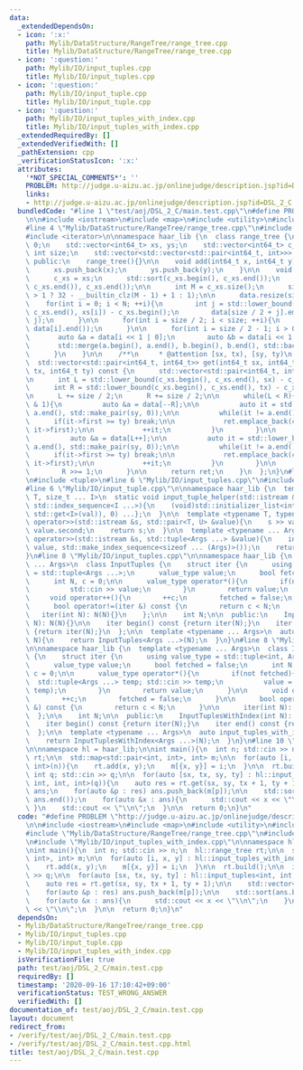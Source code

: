 ```yaml
---
data:
  _extendedDependsOn:
  - icon: ':x:'
    path: Mylib/DataStructure/RangeTree/range_tree.cpp
    title: Mylib/DataStructure/RangeTree/range_tree.cpp
  - icon: ':question:'
    path: Mylib/IO/input_tuples.cpp
    title: Mylib/IO/input_tuples.cpp
  - icon: ':question:'
    path: Mylib/IO/input_tuple.cpp
    title: Mylib/IO/input_tuple.cpp
  - icon: ':question:'
    path: Mylib/IO/input_tuples_with_index.cpp
    title: Mylib/IO/input_tuples_with_index.cpp
  _extendedRequiredBy: []
  _extendedVerifiedWith: []
  _pathExtension: cpp
  _verificationStatusIcon: ':x:'
  attributes:
    '*NOT_SPECIAL_COMMENTS*': ''
    PROBLEM: http://judge.u-aizu.ac.jp/onlinejudge/description.jsp?id=DSL_2_C
    links:
    - http://judge.u-aizu.ac.jp/onlinejudge/description.jsp?id=DSL_2_C
  bundledCode: "#line 1 \"test/aoj/DSL_2_C/main.test.cpp\"\n#define PROBLEM \"http://judge.u-aizu.ac.jp/onlinejudge/description.jsp?id=DSL_2_C\"\
    \n\n#include <iostream>\n#include <map>\n#include <utility>\n#include <vector>\n\
    #line 4 \"Mylib/DataStructure/RangeTree/range_tree.cpp\"\n#include <algorithm>\n\
    #include <iterator>\n\nnamespace haar_lib {\n  class range_tree {\n    int N =\
    \ 0;\n    std::vector<int64_t> xs, ys;\n    std::vector<int64_t> c_xs;\n\n   \
    \ int size;\n    std::vector<std::vector<std::pair<int64_t, int>>> data;\n\n \
    \ public:\n    range_tree(){}\n\n    void add(int64_t x, int64_t y){\n      ++N;\n\
    \      xs.push_back(x);\n      ys.push_back(y);\n    }\n\n    void build(){\n\
    \      c_xs = xs;\n      std::sort(c_xs.begin(), c_xs.end());\n      c_xs.erase(std::unique(c_xs.begin(),\
    \ c_xs.end()), c_xs.end());\n\n      int M = c_xs.size();\n      size = 1 << (M\
    \ > 1 ? 32 - __builtin_clz(M - 1) + 1 : 1);\n\n      data.resize(size);\n\n  \
    \    for(int i = 0; i < N; ++i){\n        int j = std::lower_bound(c_xs.begin(),\
    \ c_xs.end(), xs[i]) - c_xs.begin();\n        data[size / 2 + j].emplace_back(ys[i],\
    \ j);\n      }\n\n      for(int i = size / 2; i < size; ++i){\n        std::sort(data[i].begin(),\
    \ data[i].end());\n      }\n\n      for(int i = size / 2 - 1; i > 0; --i){\n \
    \       auto &a = data[i << 1 | 0];\n        auto &b = data[i << 1 | 1];\n\n \
    \       std::merge(a.begin(), a.end(), b.begin(), b.end(), std::back_inserter(data[i]));\n\
    \      }\n    }\n\n    /**\n     * @attention [sx, tx), [sy, ty)\n     */\n  \
    \  std::vector<std::pair<int64_t, int64_t>> get(int64_t sx, int64_t sy, int64_t\
    \ tx, int64_t ty) const {\n      std::vector<std::pair<int64_t, int64_t>> ret;\n\
    \n      int L = std::lower_bound(c_xs.begin(), c_xs.end(), sx) - c_xs.begin();\n\
    \      int R = std::lower_bound(c_xs.begin(), c_xs.end(), tx) - c_xs.begin();\n\
    \n      L += size / 2;\n      R += size / 2;\n\n      while(L < R){\n        if(R\
    \ & 1){\n          auto &a = data[--R];\n\n          auto it = std::lower_bound(a.begin(),\
    \ a.end(), std::make_pair(sy, 0));\n\n          while(it != a.end()){\n      \
    \      if(it->first >= ty) break;\n\n            ret.emplace_back(c_xs[it->second],\
    \ it->first);\n\n            ++it;\n          }\n        }\n\n        if(L & 1){\n\
    \          auto &a = data[L++];\n\n          auto it = std::lower_bound(a.begin(),\
    \ a.end(), std::make_pair(sy, 0));\n\n          while(it != a.end()){\n      \
    \      if(it->first >= ty) break;\n\n            ret.emplace_back(c_xs[it->second],\
    \ it->first);\n\n            ++it;\n          }\n        }\n\n        L >>= 1;\n\
    \        R >>= 1;\n      }\n\n      return ret;\n    }\n  };\n}\n#line 4 \"Mylib/IO/input_tuples.cpp\"\
    \n#include <tuple>\n#line 6 \"Mylib/IO/input_tuples.cpp\"\n#include <initializer_list>\n\
    #line 6 \"Mylib/IO/input_tuple.cpp\"\n\nnamespace haar_lib {\n  template <typename\
    \ T, size_t ... I>\n  static void input_tuple_helper(std::istream &s, T &val,\
    \ std::index_sequence<I ...>){\n    (void)std::initializer_list<int>{(void(s >>\
    \ std::get<I>(val)), 0) ...};\n  }\n\n  template <typename T, typename U>\n  std::istream&\
    \ operator>>(std::istream &s, std::pair<T, U> &value){\n    s >> value.first >>\
    \ value.second;\n    return s;\n  }\n\n  template <typename ... Args>\n  std::istream&\
    \ operator>>(std::istream &s, std::tuple<Args ...> &value){\n    input_tuple_helper(s,\
    \ value, std::make_index_sequence<sizeof ... (Args)>());\n    return s;\n  }\n\
    }\n#line 8 \"Mylib/IO/input_tuples.cpp\"\n\nnamespace haar_lib {\n  template <typename\
    \ ... Args>\n  class InputTuples {\n    struct iter {\n      using value_type\
    \ = std::tuple<Args ...>;\n      value_type value;\n      bool fetched = false;\n\
    \      int N, c = 0;\n\n      value_type operator*(){\n        if(not fetched){\n\
    \          std::cin >> value;\n        }\n        return value;\n      }\n\n \
    \     void operator++(){\n        ++c;\n        fetched = false;\n      }\n\n\
    \      bool operator!=(iter &) const {\n        return c < N;\n      }\n\n   \
    \   iter(int N): N(N){}\n    };\n\n    int N;\n\n  public:\n    InputTuples(int\
    \ N): N(N){}\n\n    iter begin() const {return iter(N);}\n    iter end() const\
    \ {return iter(N);}\n  };\n\n  template <typename ... Args>\n  auto input_tuples(int\
    \ N){\n    return InputTuples<Args ...>(N);\n  }\n}\n#line 8 \"Mylib/IO/input_tuples_with_index.cpp\"\
    \n\nnamespace haar_lib {\n  template <typename ... Args>\n  class InputTuplesWithIndex\
    \ {\n    struct iter {\n      using value_type = std::tuple<int, Args ...>;\n\
    \      value_type value;\n      bool fetched = false;\n      int N;\n      int\
    \ c = 0;\n\n      value_type operator*(){\n        if(not fetched){\n        \
    \  std::tuple<Args ...> temp; std::cin >> temp;\n          value = std::tuple_cat(std::make_tuple(c),\
    \ temp);\n        }\n        return value;\n      }\n\n      void operator++(){\n\
    \        ++c;\n        fetched = false;\n      }\n\n      bool operator!=(iter\
    \ &) const {\n        return c < N;\n      }\n\n      iter(int N): N(N){}\n  \
    \  };\n\n    int N;\n\n  public:\n    InputTuplesWithIndex(int N): N(N){}\n\n\
    \    iter begin() const {return iter(N);}\n    iter end() const {return iter(N);}\n\
    \  };\n\n  template <typename ... Args>\n  auto input_tuples_with_index(int N){\n\
    \    return InputTuplesWithIndex<Args ...>(N);\n  }\n}\n#line 10 \"test/aoj/DSL_2_C/main.test.cpp\"\
    \n\nnamespace hl = haar_lib;\n\nint main(){\n  int n; std::cin >> n;\n  hl::range_tree\
    \ rt;\n\n  std::map<std::pair<int, int>, int> m;\n\n  for(auto [i, x, y] : hl::input_tuples_with_index<int,\
    \ int>(n)){\n    rt.add(x, y);\n    m[{x, y}] = i;\n  }\n\n  rt.build();\n\n \
    \ int q; std::cin >> q;\n\n  for(auto [sx, tx, sy, ty] : hl::input_tuples<int,\
    \ int, int, int>(q)){\n    auto res = rt.get(sx, sy, tx + 1, ty + 1);\n\n    std::vector<int>\
    \ ans;\n    for(auto &p : res) ans.push_back(m[p]);\n\n    std::sort(ans.begin(),\
    \ ans.end());\n    for(auto &x : ans){\n      std::cout << x << \"\\n\";\n   \
    \ }\n    std::cout << \"\\n\";\n  }\n\n  return 0;\n}\n"
  code: "#define PROBLEM \"http://judge.u-aizu.ac.jp/onlinejudge/description.jsp?id=DSL_2_C\"\
    \n\n#include <iostream>\n#include <map>\n#include <utility>\n#include <vector>\n\
    #include \"Mylib/DataStructure/RangeTree/range_tree.cpp\"\n#include \"Mylib/IO/input_tuples.cpp\"\
    \n#include \"Mylib/IO/input_tuples_with_index.cpp\"\n\nnamespace hl = haar_lib;\n\
    \nint main(){\n  int n; std::cin >> n;\n  hl::range_tree rt;\n\n  std::map<std::pair<int,\
    \ int>, int> m;\n\n  for(auto [i, x, y] : hl::input_tuples_with_index<int, int>(n)){\n\
    \    rt.add(x, y);\n    m[{x, y}] = i;\n  }\n\n  rt.build();\n\n  int q; std::cin\
    \ >> q;\n\n  for(auto [sx, tx, sy, ty] : hl::input_tuples<int, int, int, int>(q)){\n\
    \    auto res = rt.get(sx, sy, tx + 1, ty + 1);\n\n    std::vector<int> ans;\n\
    \    for(auto &p : res) ans.push_back(m[p]);\n\n    std::sort(ans.begin(), ans.end());\n\
    \    for(auto &x : ans){\n      std::cout << x << \"\\n\";\n    }\n    std::cout\
    \ << \"\\n\";\n  }\n\n  return 0;\n}\n"
  dependsOn:
  - Mylib/DataStructure/RangeTree/range_tree.cpp
  - Mylib/IO/input_tuples.cpp
  - Mylib/IO/input_tuple.cpp
  - Mylib/IO/input_tuples_with_index.cpp
  isVerificationFile: true
  path: test/aoj/DSL_2_C/main.test.cpp
  requiredBy: []
  timestamp: '2020-09-16 17:10:42+09:00'
  verificationStatus: TEST_WRONG_ANSWER
  verifiedWith: []
documentation_of: test/aoj/DSL_2_C/main.test.cpp
layout: document
redirect_from:
- /verify/test/aoj/DSL_2_C/main.test.cpp
- /verify/test/aoj/DSL_2_C/main.test.cpp.html
title: test/aoj/DSL_2_C/main.test.cpp
---
```

